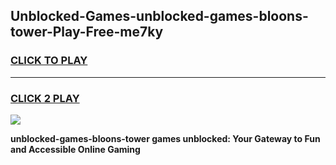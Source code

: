 
## Unblocked-Games-unblocked-games-bloons-tower-Play-Free-me7ky
<h3>
<a href="https://premium76.site?title=unblocked-games-bloons-tower&ref=15A">CLICK TO PLAY</a></h3>
<hr>

<h3>
<a href="https://premium76.site?title=unblocked-games-bloons-tower&ref=15A">CLICK 2 PLAY</a>
  
</h3>

<a href="https://premium76.site?title=unblocked-games-bloons-tower&ref=15A"><img src="https://clearcache.store/games.png"></a>


**unblocked-games-bloons-tower games unblocked: Your Gateway to Fun and Accessible Online Gaming**
